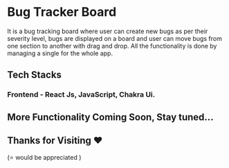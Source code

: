 # Bug Tracker Board

It is a bug tracking board where user can create new bugs as per their severity level, bugs are displayed on a board and user can move bugs
from one section to another with drag and drop. All the functionality is done by managing a single for the whole app. 

## Tech Stacks 
### Frontend - React Js, JavaScript, Chakra Ui.

## More Functionality Coming Soon, Stay tuned...

## Thanks for Visiting ❤️
(⭐ would be appreciated )
